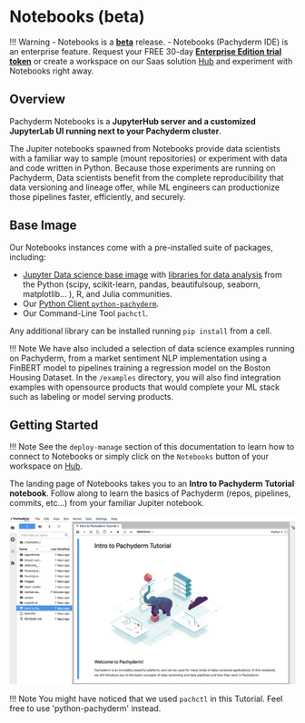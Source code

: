 # Notebooks (beta)

!!! Warning
     - Notebooks is a [**beta**](../../../../contributing/supported-releases/#beta) release.
     - Notebooks (Pachyderm IDE) is an enterprise feature. Request your FREE 30-day [**Enterprise Edition trial token**](https://www.pachyderm.com/trial) or create a workspace on our Saas
     solution [Hub](https://hub.pachyderm.com) and experiment with Notebooks right away.

## Overview

Pachyderm Notebooks is a **JupyterHub server and a customized JupyterLab UI running next to your Pachyderm cluster**.

The Jupiter notebooks spawned from Notebooks provide data scientists with a familiar way to sample (mount repositories) or experiment with data and code written in Python. 
Because those experiments are running on Pachyderm, Data scientists benefit from the complete reproducibility that data versioning and lineage offer, while ML engineers can productionize those pipelines faster, efficiently, and securely.

## Base Image

Our Notebooks instances come with a pre-installed suite of packages, including:

 - [Jupyter Data science base image](https://hub.docker.com/layers/jupyter/datascience-notebook/python-3.8.8/images/sha256-bab39ddef7f66e05a0618a23abbf8e71cba000a5fff585b515cc3338698ec165?context=explore) with [libraries for data analysis](https://jupyter-docker-stacks.readthedocs.io/en/latest/using/selecting.html#jupyter-datascience-notebook) from the Python (scipy, scikit-learn, pandas, beautifulsoup, seaborn, matplotlib... ), R, and Julia communities. 
 - Our [Python Client `python-pachyderm`](../../reference/clients/#python-client). 
 - Our Command-Line Tool `pachctl`.

Any additional library can be installed running `pip install` from a cell.

!!! Note 
     We have also included a selection of data science examples running on Pachyderm, from a market sentiment NLP implementation using a FinBERT model to pipelines training a regression model on the Boston Housing Dataset. In the `/examples` directory, you will also find integration examples with opensource products that would complete your ML stack such as labeling or model serving products.
## Getting Started

!!! Note 
     See the `deploy-manage` section of this documentation to learn how to connect to Notebooks or simply click on the `Notebooks` button of your workspace on [Hub](https://hub.pachyderm.com).

The landing page of Notebooks takes you to an **Intro to Pachyderm Tutorial notebook**. 
Follow along to learn the basics of Pachyderm (repos, pipelines, commits, etc...) from your familiar Jupiter notebook. 

![Notebooks Landing Page](../images/notebooks-landing-page.png)

!!! Note 
     You might have noticed that we used `pachctl` in this Tutorial. Feel free to use 'python-pachyderm' instead. 
